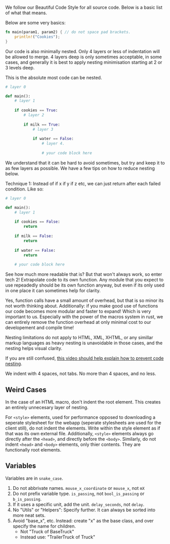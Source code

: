 We follow our Beautiful Code Style for all source code. Below is a basic list of what that means. 

Below are some very basics: 
```rust
fn main(param1, param2) { // do not space pad brackets.
    println!("Cookies");
} 
```

Our code is also minimally nested. Only 4 layers or less of indentation will be allowed to merge. 4 layers deep is only sometimes acceptable, in some cases, and generally it is best to apply nesting minimisation starting at 2 or 3 levels deep. 

This is the absolute most code can be nested. 
```py
# layer 0

def main(): 
    # layer 1
    
    if cookies == True: 
        # layer 2
        
        if milk == True: 
            # layer 3
            
            if water == False: 
                # layer 4.
                
                # your code block here
```

We understand that it can be hard to avoid sometimes, but try and keep it to as few layers as possible. We have a few tips on how to reduce nesting below. 

Technique 1: Instead of if x if y if z etc, we can just return after each failed condition. Like so: 
```py
# layer 0

def main(): 
    # layer 1
    
    if cookies == False: 
        return
        
    if milk == False: 
        return
            
    if water == False: 
        return
    
    # your code block here
```

See how much more readable that is? But that won't always work, so enter tech 2! Extrapolate code to its own function. Any module that you expect to use repeadedly should be its own function anyway, but even if its only used in one place it can sometimes help for clarity. 

Yes, function calls have a small amount of overhead, but that is so minor its not worth thinking about. Additionally: if you make good use of functions our code becomes more modular and faster to expand! Which is very important to us. Especially with the power of the macros system in rust, we can entirely remove the function overhead at only minimal cost to our developement and compile time!

Nesting limitations do not apply to HTML, XML, XHTML, or any simillar markup languages as heavy nesting is unavoidable in those cases, and the nesting helps visual clarity. 

If you are still confused, [this video should help explain how to prevent code nesting](https://www.youtube.com/watch?v=CFRhGnuXG-4).

We indent with 4 spaces, not tabs. No more than 4 spaces, and no less. 

## Weird Cases
In the case of an HTML macro, don't indent the root element. This creates an entirely unnecesary layer of nesting. 

For `<style>` elements, used for performance opposed to downloading a seperate stylesheet for the webapp (seperate stylesheets are used for the client still), do not indent the elements. Write within the style element as if that was its own external file. Additionally, `<style>` elements always go directly after the `<head>`, and directly before the `<body>`. Similarly, do not indent `<head>` and `<body>` elements, only thier contents. They are functionally root elements. 

## Variables

Variables are in `snake_case`. 

1. Do not abbrivate names. `mouse_x_coordinate` or `mouse_x`, not `mX`
2. Do not prefix variable type. `is_passing`, not `bool_is_passing` or `b_is_passing`. 
3. If it uses a specific unit, add the unit. `delay_seconds`, not `delay`. 
4. No "Utils" or "Helpers": Specify further. It can always be sorted into more neat sets. 
5. Avoid "base_x", etc. Instead: create "x" as the base class, and over specify the name for children. 
    - Not "Truck of BaseTruck"
    - Instead use: "TrailerTruck of Truck"
